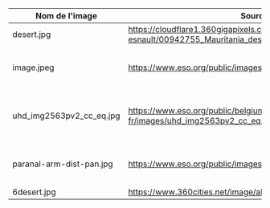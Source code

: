 | Nom de l'image | Source | Description | Licence |
| --- | --- | --- | --- |
| desert.jpg | https://cloudflare1.360gigapixels.com/pano/sergej-esnault/00942755_Mauritania_desert.jpg/equirect_crop_3_1/6.jpg | Mauritanian desert | Proprietary |
| image.jpeg | https://www.eso.org/public/images/potw1116a/ | Chajnantor Plateau in the Chilean Andes | CC BY ESO |
| uhd_img2563pv2_cc_eq.jpg | https://www.eso.org/public/belgium-fr/images/uhd_img2563pv2_cc_eq/?lang | Night panorama view of the Atacama desert | CC BY ESO |
| paranal-arm-dist-pan.jpg | https://www.eso.org/public/images/paranal-arm-dist-pan/ | *** Atacama desert Andes | CC BY ESO |
| 6desert.jpg | https://www.360cities.net/image/also | ??? |
